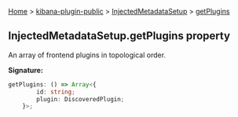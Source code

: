 [Home](./index) &gt; [kibana-plugin-public](./kibana-plugin-public.md) &gt; [InjectedMetadataSetup](./kibana-plugin-public.injectedmetadatasetup.md) &gt; [getPlugins](./kibana-plugin-public.injectedmetadatasetup.getplugins.md)

## InjectedMetadataSetup.getPlugins property

An array of frontend plugins in topological order.

<b>Signature:</b>

```typescript
getPlugins: () => Array<{
        id: string;
        plugin: DiscoveredPlugin;
    }>;
```
